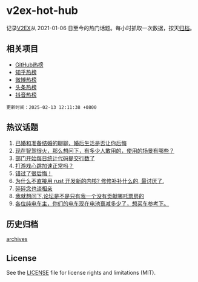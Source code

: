 # v2ex-hot-hub

 记录[V2EX](https://www.v2ex.com/)从 2021-01-06 日至今的热门话题。每小时抓取一次数据，按天[归档](archives)。
 
 ## 相关项目

- [GitHub热榜](https://github.com/lonnyzhang423/github-hot-hub)
- [知乎热榜](https://github.com/lonnyzhang423/zhihu-hot-hub)
- [微博热榜](https://github.com/lonnyzhang423/weibo-hot-hub)
- [头条热榜](https://github.com/lonnyzhang423/toutiao-hot-hub)
- [抖音热榜](https://github.com/lonnyzhang423/douyin-hot-hub)


 `更新时间：2025-02-13 12:11:38 +0800`

## 热议话题

1. [已婚和准备结婚的聊聊，婚后生活是否让你后悔](https://www.v2ex.com/t/1110929)
1. [现在智驾很火，那么想问下，有多少人敢用的，使用的场景有哪些？](https://www.v2ex.com/t/1111079)
1. [部门开始每日统计代码提交行数了](https://www.v2ex.com/t/1111076)
1. [打游戏心跳加速正常吗？](https://www.v2ex.com/t/1110927)
1. [错过了很后悔！](https://www.v2ex.com/t/1110999)
1. [为什么不直接用 rust 开发新的内核? 修修补补什么的, 最讨厌了.](https://www.v2ex.com/t/1110981)
1. [碎碎念也谈相亲](https://www.v2ex.com/t/1111058)
1. [我就想问下,论坛是不是只有我一个没有贡献哪吒票房的](https://www.v2ex.com/t/1111060)
1. [各位纯电车主，你们的电车现在电池衰减多少了，想买车参考下。](https://www.v2ex.com/t/1111077)

## 历史归档

[archives](archives)

## License

See the [LICENSE](LICENSE) file for license rights and limitations (MIT).
